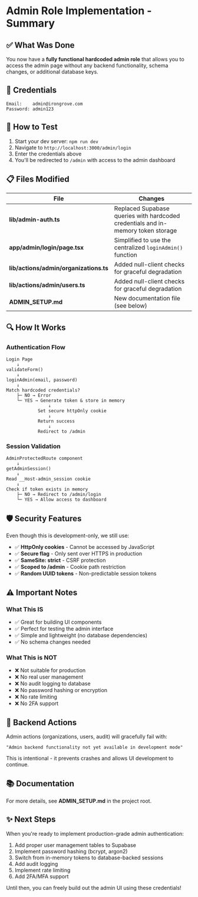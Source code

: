 # Admin Role Implementation - Summary

## ✅ What Was Done

You now have a **fully functional hardcoded admin role** that allows you to access the admin page without any backend functionality, schema changes, or additional database keys.

## 🔐 Credentials

```
Email:    admin@irongrove.com
Password: admin123
```

## 🚀 How to Test

1. Start your dev server: `npm run dev`
2. Navigate to `http://localhost:3000/admin/login`
3. Enter the credentials above
4. You'll be redirected to `/admin` with access to the admin dashboard

## 📋 Files Modified

| File | Changes |
|------|---------|
| **lib/admin-auth.ts** | Replaced Supabase queries with hardcoded credentials and in-memory token storage |
| **app/admin/login/page.tsx** | Simplified to use the centralized `loginAdmin()` function |
| **lib/actions/admin/organizations.ts** | Added null-client checks for graceful degradation |
| **lib/actions/admin/users.ts** | Added null-client checks for graceful degradation |
| **ADMIN_SETUP.md** | New documentation file (see below) |

## 🔍 How It Works

### Authentication Flow
```
Login Page
    ↓
validateForm()
    ↓
loginAdmin(email, password)
    ↓
Match hardcoded credentials?
    ├─ NO → Error
    └─ YES → Generate token & store in memory
                ↓
            Set secure httpOnly cookie
                ↓
            Return success
                ↓
            Redirect to /admin
```

### Session Validation
```
AdminProtectedRoute component
    ↓
getAdminSession()
    ↓
Read __Host-admin_session cookie
    ↓
Check if token exists in memory
    ├─ NO → Redirect to /admin/login
    └─ YES → Allow access to dashboard
```

## 🛡️ Security Features

Even though this is development-only, we still use:
- ✅ **HttpOnly cookies** - Cannot be accessed by JavaScript
- ✅ **Secure flag** - Only sent over HTTPS in production
- ✅ **SameSite: strict** - CSRF protection
- ✅ **Scoped to /admin** - Cookie path restriction
- ✅ **Random UUID tokens** - Non-predictable session tokens

## ⚠️ Important Notes

### What This IS
- ✅ Great for building UI components
- ✅ Perfect for testing the admin interface
- ✅ Simple and lightweight (no database dependencies)
- ✅ No schema changes needed

### What This is NOT
- ❌ Not suitable for production
- ❌ No real user management
- ❌ No audit logging to database
- ❌ No password hashing or encryption
- ❌ No rate limiting
- ❌ No 2FA support

## 🔄 Backend Actions

Admin actions (organizations, users, audit) will gracefully fail with:
```
"Admin backend functionality not yet available in development mode"
```

This is intentional - it prevents crashes and allows UI development to continue.

## 📚 Documentation

For more details, see **ADMIN_SETUP.md** in the project root.

## ✨ Next Steps

When you're ready to implement production-grade admin authentication:

1. Add proper user management tables to Supabase
2. Implement password hashing (bcrypt, argon2)
3. Switch from in-memory tokens to database-backed sessions
4. Add audit logging
5. Implement rate limiting
6. Add 2FA/MFA support

Until then, you can freely build out the admin UI using these credentials!
